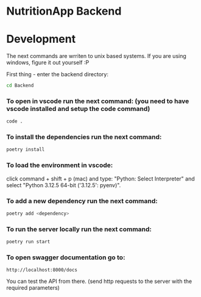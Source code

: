# NutritionApp Backend

# Development

The next commands are wrriten to unix based systems. If you are using windows, figure it out yourself :P

First thing - enter the backend directory:
```bash
cd Backend
```

### To open in vscode run the next command: (you need to have vscode installed and setup the code command)
```bash
code .
```

### To install the dependencies run the next command:
```bash
poetry install
```

### To load the environment in vscode:
 click command + shift + p (mac) and type: "Python: Select Interpreter" and select "Python 3.12.5 64-bit ('3.12.5': pyenv)".

### To add a new dependency run the next command:
```bash
poetry add <dependency>
```

### To run the server locally run the next command:
```bash
poetry run start
```

### To open swagger documentation go to:
```
http://localhost:8000/docs
```
You can test the API from there. (send http requests to the server with the required parameters)
